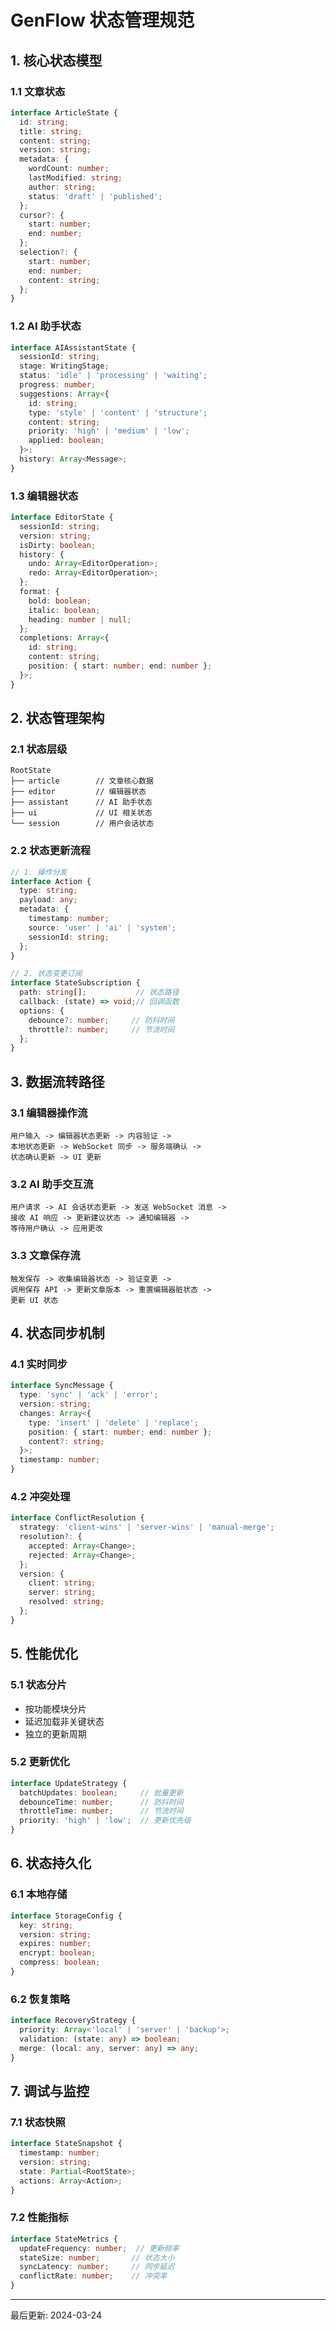 # GenFlow 状态管理规范

## 1. 核心状态模型

### 1.1 文章状态
```typescript
interface ArticleState {
  id: string;
  title: string;
  content: string;
  version: string;
  metadata: {
    wordCount: number;
    lastModified: string;
    author: string;
    status: 'draft' | 'published';
  };
  cursor?: {
    start: number;
    end: number;
  };
  selection?: {
    start: number;
    end: number;
    content: string;
  };
}
```

### 1.2 AI 助手状态
```typescript
interface AIAssistantState {
  sessionId: string;
  stage: WritingStage;
  status: 'idle' | 'processing' | 'waiting';
  progress: number;
  suggestions: Array<{
    id: string;
    type: 'style' | 'content' | 'structure';
    content: string;
    priority: 'high' | 'medium' | 'low';
    applied: boolean;
  }>;
  history: Array<Message>;
}
```

### 1.3 编辑器状态
```typescript
interface EditorState {
  sessionId: string;
  version: string;
  isDirty: boolean;
  history: {
    undo: Array<EditorOperation>;
    redo: Array<EditorOperation>;
  };
  format: {
    bold: boolean;
    italic: boolean;
    heading: number | null;
  };
  completions: Array<{
    id: string;
    content: string;
    position: { start: number; end: number };
  }>;
}
```

## 2. 状态管理架构

### 2.1 状态层级
```
RootState
├── article        // 文章核心数据
├── editor         // 编辑器状态
├── assistant      // AI 助手状态
├── ui             // UI 相关状态
└── session        // 用户会话状态
```

### 2.2 状态更新流程
```typescript
// 1. 操作分发
interface Action {
  type: string;
  payload: any;
  metadata: {
    timestamp: number;
    source: 'user' | 'ai' | 'system';
    sessionId: string;
  };
}

// 2. 状态变更订阅
interface StateSubscription {
  path: string[];           // 状态路径
  callback: (state) => void;// 回调函数
  options: {
    debounce?: number;     // 防抖时间
    throttle?: number;     // 节流时间
  };
}
```

## 3. 数据流转路径

### 3.1 编辑器操作流
```
用户输入 -> 编辑器状态更新 -> 内容验证 -> 
本地状态更新 -> WebSocket 同步 -> 服务端确认 -> 
状态确认更新 -> UI 更新
```

### 3.2 AI 助手交互流
```
用户请求 -> AI 会话状态更新 -> 发送 WebSocket 消息 -> 
接收 AI 响应 -> 更新建议状态 -> 通知编辑器 -> 
等待用户确认 -> 应用更改
```

### 3.3 文章保存流
```
触发保存 -> 收集编辑器状态 -> 验证变更 -> 
调用保存 API -> 更新文章版本 -> 重置编辑器脏状态 -> 
更新 UI 状态
```

## 4. 状态同步机制

### 4.1 实时同步
```typescript
interface SyncMessage {
  type: 'sync' | 'ack' | 'error';
  version: string;
  changes: Array<{
    type: 'insert' | 'delete' | 'replace';
    position: { start: number; end: number };
    content?: string;
  }>;
  timestamp: number;
}
```

### 4.2 冲突处理
```typescript
interface ConflictResolution {
  strategy: 'client-wins' | 'server-wins' | 'manual-merge';
  resolution?: {
    accepted: Array<Change>;
    rejected: Array<Change>;
  };
  version: {
    client: string;
    server: string;
    resolved: string;
  };
}
```

## 5. 性能优化

### 5.1 状态分片
- 按功能模块分片
- 延迟加载非关键状态
- 独立的更新周期

### 5.2 更新优化
```typescript
interface UpdateStrategy {
  batchUpdates: boolean;     // 批量更新
  debounceTime: number;      // 防抖时间
  throttleTime: number;      // 节流时间
  priority: 'high' | 'low';  // 更新优先级
}
```

## 6. 状态持久化

### 6.1 本地存储
```typescript
interface StorageConfig {
  key: string;
  version: string;
  expires: number;
  encrypt: boolean;
  compress: boolean;
}
```

### 6.2 恢复策略
```typescript
interface RecoveryStrategy {
  priority: Array<'local' | 'server' | 'backup'>;
  validation: (state: any) => boolean;
  merge: (local: any, server: any) => any;
}
```

## 7. 调试与监控

### 7.1 状态快照
```typescript
interface StateSnapshot {
  timestamp: number;
  version: string;
  state: Partial<RootState>;
  actions: Array<Action>;
}
```

### 7.2 性能指标
```typescript
interface StateMetrics {
  updateFrequency: number;  // 更新频率
  stateSize: number;       // 状态大小
  syncLatency: number;     // 同步延迟
  conflictRate: number;    // 冲突率
}
```

---

最后更新: 2024-03-24 